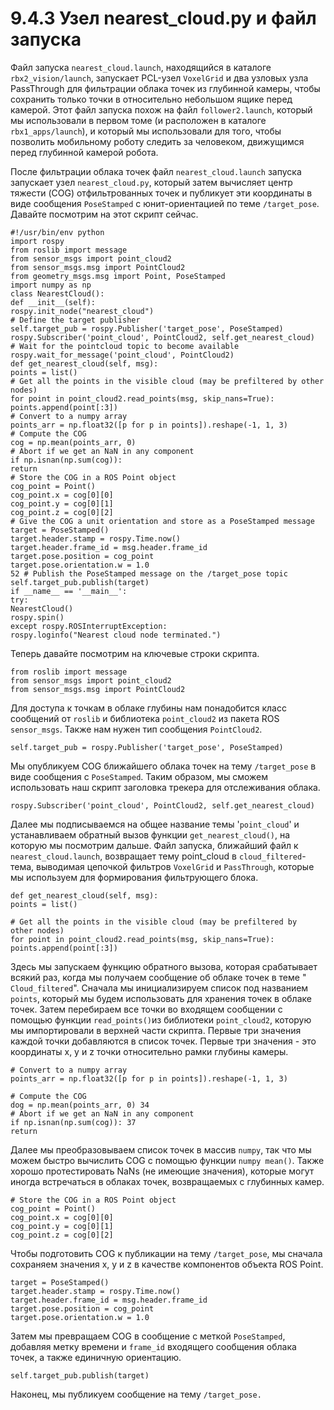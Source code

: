 # 9.4.3 Узел nearest\_cloud.py и файл запуска

Файл запуска `nearest_cloud.launch`, находящийся в каталоге `rbx2_vision/launch`, запускает PCL-узел `VoxelGrid` и два узловых узла PassThrough для фильтрации облака точек из глубинной камеры, чтобы сохранить только точки в относительно небольшом ящике перед камерой. Этот файл запуска похож на файл `follower2.launch`, который мы использовали в первом томе \(и расположен в каталоге `rbx1_apps/launch`\), и который мы использовали для того, чтобы позволить мобильному роботу следить за человеком, движущимся перед глубинной камерой робота.

 После фильтрации облака точек файл `nearest_cloud.launch` запуска запускает узел `nearest_cloud.py`, который затем вычисляет центр тяжести \(COG\) отфильтрованных точек и публикует эти координаты в виде сообщения `PoseStamped` с юнит-ориентацией по теме `/target_pose`. Давайте посмотрим на этот скрипт сейчас.

```text
#!/usr/bin/env python
import rospy
from roslib import message
from sensor_msgs import point_cloud2
from sensor_msgs.msg import PointCloud2
from geometry_msgs.msg import Point, PoseStamped
import numpy as np
class NearestCloud():
def __init__(self):
rospy.init_node("nearest_cloud")
# Define the target publisher
self.target_pub = rospy.Publisher('target_pose', PoseStamped)
rospy.Subscriber('point_cloud', PointCloud2, self.get_nearest_cloud)
# Wait for the pointcloud topic to become available
rospy.wait_for_message('point_cloud', PointCloud2)
def get_nearest_cloud(self, msg):
points = list()
# Get all the points in the visible cloud (may be prefiltered by other
nodes)
for point in point_cloud2.read_points(msg, skip_nans=True):
points.append(point[:3]) 
# Convert to a numpy array
points_arr = np.float32([p for p in points]).reshape(-1, 1, 3)
# Compute the COG
cog = np.mean(points_arr, 0)
# Abort if we get an NaN in any component 
if np.isnan(np.sum(cog)):
return
# Store the COG in a ROS Point object
cog_point = Point()
cog_point.x = cog[0][0]
cog_point.y = cog[0][1]
cog_point.z = cog[0][2]
# Give the COG a unit orientation and store as a PoseStamped message
target = PoseStamped()
target.header.stamp = rospy.Time.now()
target.header.frame_id = msg.header.frame_id
target.pose.position = cog_point
target.pose.orientation.w = 1.0
52 # Publish the PoseStamped message on the /target_pose topic
self.target_pub.publish(target)
if __name__ == '__main__':
try:
NearestCloud()
rospy.spin()
except rospy.ROSInterruptException:
rospy.loginfo("Nearest cloud node terminated.")
```

Теперь давайте посмотрим на ключевые строки скрипта.

```text
from roslib import message
from sensor_msgs import point_cloud2
from sensor_msgs.msg import PointCloud2
```

Для доступа к точкам в облаке глубины нам понадобится класс сообщений от `roslib` и библиотека `point_cloud2` из пакета ROS `sensor_msgs`. Также нам нужен тип сообщения `PointCloud2`.

```text
self.target_pub = rospy.Publisher('target_pose', PoseStamped)
```

Мы опубликуем COG ближайшего облака точек на тему `/target_pose` в виде сообщения с `PoseStamped`. Таким образом, мы сможем использовать наш скрипт заголовка трекера для отслеживания облака.

```text
rospy.Subscriber('point_cloud', PointCloud2, self.get_nearest_cloud)
```

Далее мы подписываемся на общее название темы '`point_cloud`' и устанавливаем обратный вызов функции `get_nearest_cloud()`, на которую мы посмотрим дальше. Файл запуска, ближайший файл к `nearest_cloud.launch`, возвращает тему point\_cloud в `cloud_filtered`-тема, выводимая цепочкой фильтров `VoxelGrid` и `PassThrough`, которые мы используем для формирования фильтрующего блока.

```text
def get_nearest_cloud(self, msg):
points = list()

# Get all the points in the visible cloud (may be prefiltered by
other nodes)
for point in point_cloud2.read_points(msg, skip_nans=True):
points.append(point[:3])
```

Здесь мы запускаем функцию обратного вызова, которая срабатывает всякий раз, когда мы получаем сообщение об облаке точек в теме " `Cloud_filtered`". Сначала мы инициализируем список под названием `points`, который мы будем использовать для хранения точек в облаке точек. Затем перебираем все точки во входящем сообщении с помощью функции `read_points()`из библиотеки `point_cloud2`, которую мы импортировали в верхней части скрипта. Первые три значения каждой точки добавляются в список точек. Первые три значения - это координаты x, y и z точки относительно рамки глубины камеры.

```text
# Convert to a numpy array
points_arr = np.float32([p for p in points]).reshape(-1, 1, 3)

# Compute the COG
dog = np.mean(points_arr, 0) 34
# Abort if we get an NaN in any component
if np.isnan(np.sum(cog)): 37
return
```

Далее мы преобразовываем список точек в массив `numpy`, так что мы можем быстро вычислить COG с помощью функции `numpy mean()`. Также хорошо протестировать NaNs \(не имеющие значения\), которые могут иногда встречаться в облаках точек, возвращаемых с глубинных камер.

```text
# Store the COG in a ROS Point object
cog_point = Point()
cog_point.x = cog[0][0]
cog_point.y = cog[0][1]
cog_point.z = cog[0][2]
```

Чтобы подготовить COG к публикации на тему `/target_pose`, мы сначала сохраняем значения x, y и z в качестве компонентов объекта ROS Point.

```text
target = PoseStamped()
target.header.stamp = rospy.Time.now()
target.header.frame_id = msg.header.frame_id
target.pose.position = cog_point
target.pose.orientation.w = 1.0
```

Затем мы превращаем COG в сообщение с меткой `PoseStamped`, добавляя метку времени и `frame_id` входящего сообщения облака точек, а также единичную ориентацию.

```text
self.target_pub.publish(target)
```

Наконец, мы публикуем сообщение на тему `/target_pose.`

